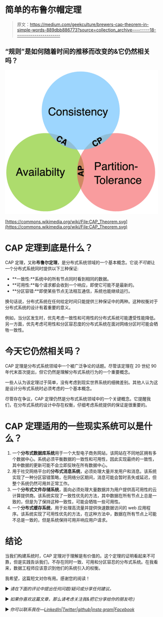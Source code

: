 # 简单的布鲁尔帽定理

> 原文：<https://medium.com/geekculture/brewers-cap-theorem-in-simple-words-889dbb886773?source=collection_archive---------18----------------------->

## “规则”是如何随着时间的推移而改变的&它仍然相关吗？

![](img/1e1816076b38b41f3ba09a994807807d.png)

[https://commons.wikimedia.org/wiki/File:CAP_Theorem.svg](https://commons.wikimedia.org/wiki/File:CAP_Theorem.svg)

# CAP 定理到底是什么？

CAP 定理，又称**布鲁尔定理**，是分布式系统领域的一个基本概念。它说*不可能*让一个分布式系统同时提供以下三种保证:

*   **一致性:**系统中的所有节点同时看到相同的数据。
*   **可用性:**每个请求都会收到一个响应，即使它可能不是最新的。
*   **分区容错:**即使某些节点无法相互通信，系统也能继续运行。

换句话说，分布式系统在任何给定时间只能提供三种保证中的两种。这种权衡对于分布式系统的设计有着重要的意义。

例如，当分区发生时，优先考虑一致性和可用性的分布式系统可能遭受性能降低。另一方面，优先考虑可用性和分区容忍度的分布式系统在面对网络分区时可能会牺牲一致性。

# 今天它仍然相关吗？

CAP 定理是分布式系统领域中一个被广泛争论的话题。尽管该定理在 20 世纪 90 年代末首次提出，但它仍然是理解分布式系统行为的一个重要概念。

一些人认为该定理过于简单，没有考虑到现实世界系统的细微差别。其他人认为这是设计分布式系统时必须考虑的一个基本概念。

尽管存在争议，CAP 定理仍然是分布式系统领域中的一个关键概念。它提醒我们，在分布式系统的设计中存在权衡，仔细考虑系统提供的保证是很重要的。

# CAP 定理适用的一些现实系统可以是什么？

1.  一个**分布式数据库系统**用于一个大型电子商务网站，该网站在不同地区拥有多个数据中心。系统必须平衡数据的一致性和可用性，因此实现最终的一致性，其中数据的更新可能不会立即反映在所有数据中心。
2.  用于社交网络平台的**分布式消息系统**，必须处理大量并发用户和消息。该系统实现了一种分区容错策略，在网络分区期间，消息可能会暂时丢失或延迟，但整个系统仍然可用并正常工作。
3.  一个**分布式文件存储系统**，面向必须处理大量数据并为用户提供高可用性的云计算提供商。该系统实现了一致性优先的方法，其中数据在所有节点上总是一致的，但是为了保持这种一致性，可能会牺牲一些可用性。
4.  一个**分布式缓存系统**，用于处理高流量并提供快速数据访问的 web 应用程序。该系统实现了可用性优先的方法，在这种方法中，数据在所有节点上可能不总是一致的，但是系统保持可用并响应用户请求。

# 结论

当我们构建系统时，CAP 定理对于理解是有价值的。这个定理的证明看起来不可靠，但是实践告诉我们，不存在同时一致、可用和分区容忍的分布式系统。在我看来，数据工程师应该意识到他们的系统引入的权衡。

我希望，这篇短文对你有用。感谢您的阅读！

▶️ *请在下面的评论中提出任何问题/疑问或分享任何建议。*

▶️ *如果你喜欢这篇文章，那么请考虑关注我&把它分享给你的朋友吧:)*

▶️ *你可以联系我在—*[*LinkedIn*](https://www.linkedin.com/in/garvitarya/)*|*[*Twitter*](https://twitter.com/garvitishere)*|*[*github*](https://github.com/GarvitArya/)*|*[*insta gram*](https://www.instagram.com/garvitarya/)*|*[*Facebook*](https://www.facebook.com/garvitishere)